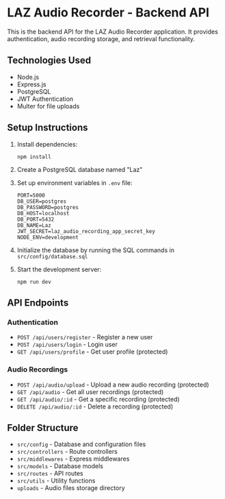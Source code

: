 # LAZ Audio Recorder - Backend API

This is the backend API for the LAZ Audio Recorder application. It provides authentication, audio recording storage, and retrieval functionality.

## Technologies Used

- Node.js
- Express.js
- PostgreSQL
- JWT Authentication
- Multer for file uploads

## Setup Instructions

1. Install dependencies:
   ```
   npm install
   ```

2. Create a PostgreSQL database named "Laz"

3. Set up environment variables in `.env` file:
   ```
   PORT=5000
   DB_USER=postgres
   DB_PASSWORD=postgres
   DB_HOST=localhost
   DB_PORT=5432
   DB_NAME=Laz
   JWT_SECRET=laz_audio_recording_app_secret_key
   NODE_ENV=development
   ```

4. Initialize the database by running the SQL commands in `src/config/database.sql`

5. Start the development server:
   ```
   npm run dev
   ```

## API Endpoints

### Authentication
- `POST /api/users/register` - Register a new user
- `POST /api/users/login` - Login user
- `GET /api/users/profile` - Get user profile (protected)

### Audio Recordings
- `POST /api/audio/upload` - Upload a new audio recording (protected)
- `GET /api/audio` - Get all user recordings (protected)
- `GET /api/audio/:id` - Get a specific recording (protected)
- `DELETE /api/audio/:id` - Delete a recording (protected)

## Folder Structure

- `src/config` - Database and configuration files
- `src/controllers` - Route controllers
- `src/middlewares` - Express middlewares
- `src/models` - Database models
- `src/routes` - API routes
- `src/utils` - Utility functions
- `uploads` - Audio files storage directory 